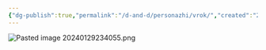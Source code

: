 ```yaml
---
{"dg-publish":true,"permalink":"/d-and-d/personazhi/vrok/","created":"2024-02-19T19:15:28.805+03:00","updated":"2024-02-05T19:43:40.629+03:00"}
---
```



![Pasted image 20240129234055.png](/img/user/D&D/img/Pasted%20image%2020240129234055.png)